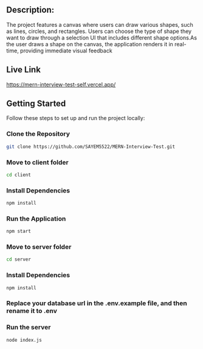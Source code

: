 
## Description:
The project features a canvas where users can draw various shapes, such as lines, circles, and rectangles. Users can choose the type of shape they want to draw through a selection UI that includes different shape options.As the user draws a shape on the canvas, the application renders it in real-time, providing immediate visual feedback

## Live Link
https://mern-interview-test-self.vercel.app/

## Getting Started

Follow these steps to set up and run the project locally:

### Clone the Repository

```bash
git clone https://github.com/SAYEM5522/MERN-Interview-Test.git
```
### Move to client folder

```bash
cd client
```
### Install Dependencies
```bash
npm install
```
### Run the Application
```bash
npm start

```
### Move to server folder

```bash
cd server
```
### Install Dependencies

```bash
npm install
```
### Replace your database url in the .env.example file, and then rename it to .env

### Run the server
```bash
node index.js

```


